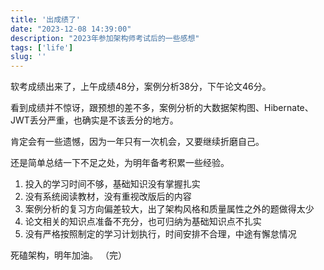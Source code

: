 ```yaml
---
title: '出成绩了'
date: "2023-12-08 14:39:00"
description: "2023年参加架构师考试后的一些感想"
tags: ['life']
slug: ''
---
```


软考成绩出来了，上午成绩48分，案例分析38分，下午论文46分。

看到成绩并不惊讶，跟预想的差不多，案例分析的大数据架构图、Hibernate、JWT丢分严重，也确实是不该丢分的地方。

肯定会有一些遗憾，因为一年只有一次机会，又要继续折磨自己。

还是简单总结一下不足之处，为明年备考积累一些经验。

1. 投入的学习时间不够，基础知识没有掌握扎实
2. 没有系统阅读教材，没有重视改版后的内容
3. 案例分析的复习方向偏差较大，出了架构风格和质量属性之外的题做得太少
4. 论文相关的知识点准备不充分，也可归纳为基础知识点不扎实
5. 没有严格按照制定的学习计划执行，时间安排不合理，中途有懈怠情况

死磕架构，明年加油。
（完）

